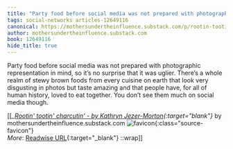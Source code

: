 ```yaml
---
title: "Party food before social media was not prepared with photographic ..."
tags: social-networks articles-12649116
canonical: https://mothersundertheinfluence.substack.com/p/rootin-tootin-charcutin?token=eyJ1c2VyX2lkIjoxMDM2MjA0MSwicG9zdF9pZCI6NDU5NTM0NTIsIl8iOiJtUVY2SyIsImlhdCI6MTY0MTMzMTQ0OSwiZXhwIjoxNjQxMzM1MDQ5LCJpc3MiOiJwdWItNTAxNzYxIiwic3ViIjoicG9zdC1yZWFjdGlvbiJ9.DF61-g9-z6fXR6arl-nRN6hh9utfD6HmElB8Uqol9go
author: mothersundertheinfluence.substack.com
book: 12649116
hide_title: true
---
```


Party food before social media was not prepared with photographic representation in mind, so it’s no surprise that it was uglier. There’s a whole realm of stewy brown foods from every cuisine on earth that look very disgusting in photos but taste amazing and that people have, for all of human history, loved to eat together. You don’t see them much on social media though.


[[<cite>_[Rootin' tootin' charcutin' - by Kathryn Jezer-Morton](https://mothersundertheinfluence.substack.com/p/rootin-tootin-charcutin?token=eyJ1c2VyX2lkIjoxMDM2MjA0MSwicG9zdF9pZCI6NDU5NTM0NTIsIl8iOiJtUVY2SyIsImlhdCI6MTY0MTMzMTQ0OSwiZXhwIjoxNjQxMzM1MDQ5LCJpc3MiOiJwdWItNTAxNzYxIiwic3ViIjoicG9zdC1yZWFjdGlvbiJ9.DF61-g9-z6fXR6arl-nRN6hh9utfD6HmElB8Uqol9go){:target="_blank"}_</cite> by mothersundertheinfluence.substack.com ![favicon](https://s2.googleusercontent.com/s2/favicons?domain=mothersundertheinfluence.substack.com){:class="source-favicon"}<br>
_More_: [Readwise URL](https://readwise.io/open/266693120){:target="_blank"}
::wrap]]